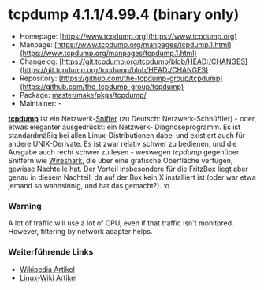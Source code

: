 # tcpdump 4.1.1/4.99.4 (binary only)
 - Homepage: [https://www.tcpdump.org](https://www.tcpdump.org)
 - Manpage: [https://www.tcpdump.org/manpages/tcpdump.1.html](https://www.tcpdump.org/manpages/tcpdump.1.html)
 - Changelog: [https://git.tcpdump.org/tcpdump/blob/HEAD:/CHANGES](https://git.tcpdump.org/tcpdump/blob/HEAD:/CHANGES)
 - Repository: [https://github.com/the-tcpdump-group/tcpdump](https://github.com/the-tcpdump-group/tcpdump)
 - Package: [master/make/pkgs/tcpdump/](https://github.com/Freetz-NG/freetz-ng/tree/master/make/pkgs/tcpdump/)
 - Maintainer: -

**[tcpdump](http://www.tcpdump.org/)** ist ein
Netzwerk-[Sniffer](http://de.wikipedia.org/wiki/Sniffer)
(zu Deutsch: Netzwerk-Schnüffler) - oder, etwas eleganter ausgedrückt:
ein Netzwerk- Diagnoseprogramm. Es ist standardmäßig bei allen
Linux-Distributionen dabei und existiert auch für andere UNIX-Derivate.
Es ist zwar relativ schwer zu bedienen, und die Ausgabe auch recht
schwer zu lesen - weswegen *tcpdump* gegenüber Sniffern wie
[Wireshark](http://de.wikipedia.org/wiki/Wireshark),
die über eine grafische Oberfläche verfügen, gewisse Nachteile hat. Der
Vorteil insbesondere für die FritzBox liegt aber genau in diesem
Nachteil, da auf der Box kein X installiert ist (oder war etwa jemand so
wahnsinnig, und hat das gemacht?).
:o

### Warning

A lot of traffic will use a lot of CPU, even if that traffic isn't
monitored. However, filtering by network adapter helps.

### Weiterführende Links

-   [Wikipedia Artikel](http://de.wikipedia.org/wiki/Tcpdump)
-   [Linux-Wiki Artikel](http://www.linuxwiki.de/TcpDump)


